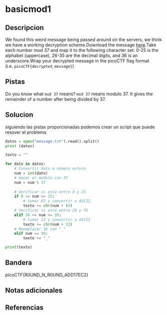 # basicmod1


## Descripcion
We found this weird message being passed around on the servers, we think we have a working decryption scheme.Download the message [here](https://artifacts.picoctf.net/c/129/message.txt).Take each number mod 37 and map it to the following character set: 0-25 is the alphabet (uppercase), 26-35 are the decimal digits, and 36 is an underscore.Wrap your decrypted message in the picoCTF flag format (i.e. `picoCTF{decrypted_message}`)
## Pistas
Do you know what `mod 37` means?
`mod 37` means modulo 37. It gives the remainder of a number after being divided by 37.

## Solucion
siguiendo las pistas proporcionadas podemos crear un script que puede resover el problema
```python
datos = open("message.txt").read().split()
print (datos)

texto = ""

for dato in datos:
    # Convertir dato a número entero
    num = int(dato)
    # Hacer el módulo con 37
    num = num % 37
    
    # Verificar si está entre 0 y 25
    if 0 <= num <= 25:
        # Sumar 65 y convertir a ASCII
        texto += chr(num + 65)
    # Verificar si está entre 26 y 35
    elif 26 <= num <= 35:
        # Sumar 22 y convertir a ASCII
        texto += chr(num + 22)
    # Reemplazar 36 con "_"
    elif num == 36:
        texto += "_"

print(texto)

```
## Bandera
picoCTF{R0UND_N_R0UND_ADD17EC2}
## Notas adicionales


## Referencias
